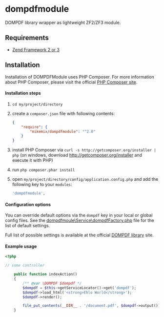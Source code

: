 dompdfmodule
============

DOMPDF library wrapper as lightweight ZF2/ZF3 module.

## Requirements
  - [Zend Framework 2 or 3](https://framework.zend.com/)

## Installation
Installation of DOMPDFModule uses PHP Composer. For more information about
PHP Composer, please visit the official [PHP Composer site](http://getcomposer.org/).

#### Installation steps

  1. `cd my/project/directory`
  2. create a `composer.json` file with following contents:

     ```json
     {
         "require": {
             "mikemix/dompdfmodule": "^2.0"
         }
     }
     ```
  3. install PHP Composer via `curl -s http://getcomposer.org/installer | php` (on windows, download
     http://getcomposer.org/installer and execute it with PHP)
  4. run `php composer.phar install`
  5. open `my/project/directory/config/application.config.php` and add the following key to your `modules`: 

     ```php
     'dompdfmodule',
     ```

#### Configuration options
You can override default options via the `dompdf` key in your local or global config files. See the [dompdfmoule\Service\dompdfFactory.php](https://github.com/mikemix/dompdfmodule/blob/master/src/dompdfmodule/Service/dompdfFactory.php#L39) file for the list of default settings.

Full list of possible settings is available at the official [DOMPDF library](https://github.com/dompdf/dompdf) site.

#### Example usage

```php
<?php

// some controller

    public function indexAction()
    {
        /** @var \DOMPDF $dompdf */
        $dompdf = $this->getServiceLocator()->get('dompdf');
        $dompdf->load_html('<strong>Ehlo World</strong>');
        $dompdf->render();

        file_put_contents(__DIR__ . '/document.pdf', $dompdf->output());
    }
```
